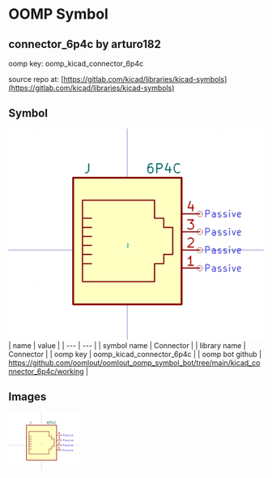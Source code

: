 # OOMP Symbol  
## connector_6p4c  by arturo182  
  
oomp key: oomp_kicad_connector_6p4c  
  
source repo at: [https://gitlab.com/kicad/libraries/kicad-symbols](https://gitlab.com/kicad/libraries/kicad-symbols)  
## Symbol  
  
[![working.png](working_600.png)](working.png)  
| name | value | 
| --- | --- | 
| symbol name | Connector | 
| library name | Connector | 
| oomp key | oomp_kicad_connector_6p4c | 
| oomp bot github | https://github.com/oomlout/oomlout_oomp_symbol_bot/tree/main/kicad_connector_6p4c/working | 
## Images  
  
[![working.png](working_140.png)](working.png)  
